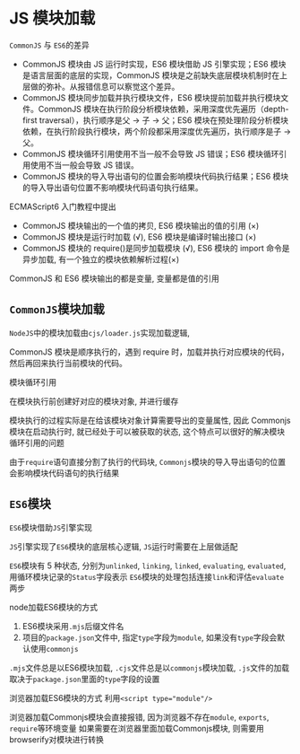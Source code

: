 # JS 模块加载

`CommonJS` 与 `ES6`的差异

- CommonJS 模块由 JS 运行时实现，ES6 模块借助 JS 引擎实现；ES6 模块是语言层面的底层的实现，CommonJS 模块是之前缺失底层模块机制时在上层做的弥补。从报错信息可以察觉这个差异。
- CommonJS 模块同步加载并执行模块文件，ES6 模块提前加载并执行模块文件。CommonJS 模块在执行阶段分析模块依赖，采用深度优先遍历（depth-first traversal），执行顺序是父 -> 子 -> 父；ES6 模块在预处理阶段分析模块依赖，在执行阶段执行模块，两个阶段都采用深度优先遍历，执行顺序是子 -> 父。
- CommonJS 模块循环引用使用不当一般不会导致 JS 错误；ES6 模块循环引用使用不当一般会导致 JS 错误。
- CommonJS 模块的导入导出语句的位置会影响模块代码执行结果；ES6 模块的导入导出语句位置不影响模块代码语句执行结果。

ECMAScript6 入门教程中提出

- CommonJS 模块输出的一个值的拷贝, ES6 模块输出的值的引用 (×)
- CommonJS 模块是运行时加载 (√), ES6 模块是编译时输出接口 (×)
- CommonJS 模块的 require()是同步加载模块 (√), ES6 模块的 import 命令是异步加载, 有一个独立的模块依赖解析过程(×)

CommonJS 和 ES6 模块输出的都是变量, 变量都是值的引用

## `CommonJS`模块加载

`NodeJS`中的模块加载由`cjs/loader.js`实现加载逻辑,

CommonJS 模块是顺序执行的，遇到 require 时，加载并执行对应模块的代码，然后再回来执行当前模块的代码。

模块循环引用

在模块执行前创建好对应的模块对象, 并进行缓存

模块执行的过程实际是在给该模块对象计算需要导出的变量属性, 因此 Commonjs 模块在启动执行时, 就已经处于可以被获取的状态, 这个特点可以很好的解决模块循环引用的问题

由于`require`语句直接分割了执行的代码块, `Commonjs`模块的导入导出语句的位置会影响模块代码语句的执行结果

## `ES6`模块

`ES6`模块借助`JS`引擎实现

`JS`引擎实现了`ES6`模块的底层核心逻辑, `JS`运行时需要在上层做适配

`ES6`模块有 5 种状态, 分别为`unlinked`, `linking`, `linked`, `evaluating`, `evaluated`, 用循环模块记录的`Status`字段表示
`ES6`模块的处理包括连接`link`和评估`evaluate`两步

node加载ES6模块的方式
1. ES6模块采用`.mjs`后缀文件名
2. 项目的`package.json`文件中, 指定`type`字段为`module`, 如果没有`type`字段会默认使用`commonjs`

`.mjs`文件总是以ES6模块加载, `.cjs`文件总是以`commonjs`模块加载, `.js`文件的加载取决于`package.json`里面的`type`字段的设置

浏览器加载ES6模块的方式
利用`<script type="module"/>`

浏览器加载Commonjs模块会直接报错, 因为浏览器不存在`module`, `exports`, `require`等环境变量
如果需要在浏览器里面加载Commonjs模块, 则需要用browserify对模块进行转换